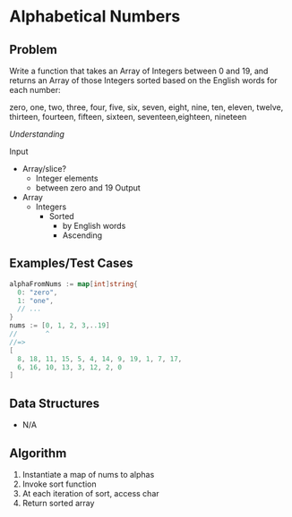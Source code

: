 # Alphabetical Numbers

## Problem

Write a function that takes an Array of Integers between 0 and 19, and returns an Array of those Integers sorted based on the English words for each number:

zero, one, two, three, four, five, six, seven, eight, nine, ten, eleven, twelve, thirteen, fourteen, fifteen, sixteen, seventeen,eighteen, nineteen

_Understanding_

Input
- Array/slice?
  - Integer elements
  - between zero and 19
Output
- Array
  - Integers
    - Sorted
      - by English words
      - Ascending

## Examples/Test Cases

```go
alphaFromNums := map[int]string{
  0: "zero",
  1: "one",
  // ...
}
nums := [0, 1, 2, 3,..19]
//       ^
//=>
[
  8, 18, 11, 15, 5, 4, 14, 9, 19, 1, 7, 17,
  6, 16, 10, 13, 3, 12, 2, 0
]
```

## Data Structures

- N/A

## Algorithm

1. Instantiate a map of nums to alphas
1. Invoke sort function
1.   At each iteration of sort, access char
1. Return sorted array
